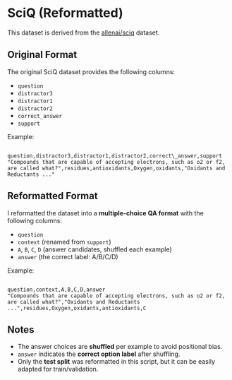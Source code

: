 # SciQ (Reformatted)

This dataset is derived from the [allenai/sciq](https://huggingface.co/datasets/allenai/sciq) dataset.

## Original Format
The original SciQ dataset provides the following columns:
- `question`
- `distractor3`
- `distractor1`
- `distractor2`
- `correct_answer`
- `support`

Example:

```

question,distractor3,distractor1,distractor2,correct\_answer,support
"Compounds that are capable of accepting electrons, such as o2 or f2, are called what?",residues,antioxidants,Oxygen,oxidants,"Oxidants and Reductants ..."

```

## Reformatted Format
I reformatted the dataset into a **multiple-choice QA format** with the following columns:
- `question`
- `context` (renamed from `support`)
- `A`, `B`, `C`, `D` (answer candidates, shuffled each example)
- `answer` (the correct label: A/B/C/D)

Example:

```

question,context,A,B,C,D,answer
"Compounds that are capable of accepting electrons, such as o2 or f2, are called what?","Oxidants and Reductants ...",residues,Oxygen,oxidants,antioxidants,C

```

## Notes
- The answer choices are **shuffled** per example to avoid positional bias.
- `answer` indicates the **correct option label** after shuffling.
- Only the **test split** was reformatted in this script, but it can be easily adapted for train/validation.